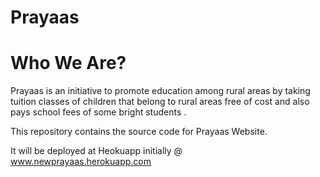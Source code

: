 # **Prayaas**

# Who We Are?
Prayaas is an initiative to promote education among rural areas by taking tuition classes of children that belong to rural areas free of cost and also pays school fees of some bright students .

This repository contains the source code for Prayaas Website.

It will be deployed at Heokuapp initially @ www.newprayaas.herokuapp.com 
